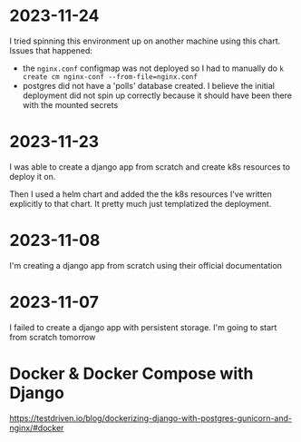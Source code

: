 # 2023-11-24

I tried spinning this environment up on another machine using this chart. Issues that happened:

* the `nginx.conf` configmap was not deployed so I had to manually do `k create cm nginx-conf --from-file=nginx.conf`
* postgres did not have a 'polls' database created. I believe the initial deployment did not spin up correctly because it should have been there with the mounted secrets

# 2023-11-23

I was able to create a django app from scratch and create k8s resources to deploy it on.

Then I used a helm chart and added the the k8s resources I've written explicitly to that chart. It pretty much just templatized the deployment.

# 2023-11-08

I'm creating a django app from scratch using their official documentation

# 2023-11-07

I failed to create a django app with persistent storage. I'm going to start from scratch tomorrow

# Docker & Docker Compose with Django

https://testdriven.io/blog/dockerizing-django-with-postgres-gunicorn-and-nginx/#docker
